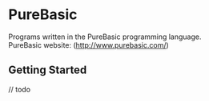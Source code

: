 # PureBasic

Programs written in the PureBasic programming language.   
PureBasic website: (http://www.purebasic.com/)

## Getting Started

// todo
